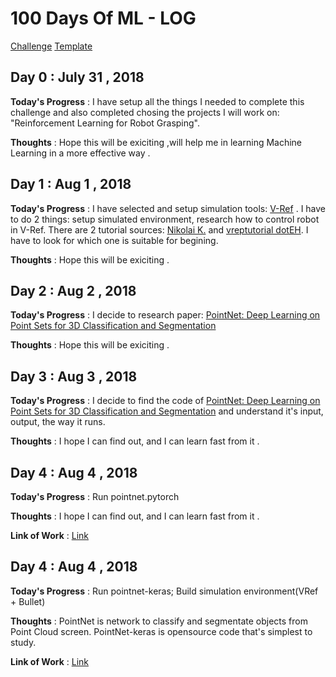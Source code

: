 # 100 Days Of ML - LOG
[Challenge](https://github.com/llSourcell/100_Days_of_ML_Code)
[Template](https://github.com/LordSomen/100DaysOfML/blob/master/Log.md)
## Day 0 : July 31 , 2018
 
**Today's Progress** : I have setup all the things I needed to complete this challenge and also completed chosing the projects I will work on: "Reinforcement Learning for Robot Grasping".

**Thoughts** : Hope this will be exiciting ,will help me in learning Machine Learning in a more effective way .

## Day 1 : Aug 1 , 2018
 
**Today's Progress** : I have selected and setup simulation tools: [V-Ref](http://www.coppeliarobotics.com/index.html) . I have to do 2 things: setup simulated environment, research how to control robot in V-Ref. There are 2 tutorial sources: [Nikolai K.](https://www.youtube.com/channel/UC2P7h5Vik9tLafPQ2hlKVLA) and [
vreptutorial dotEH](https://www.youtube.com/channel/UCbMWe5uU-udNiGVmIHAUmjg). I have to look for which one is suitable for begining.

**Thoughts** : Hope this will be exiciting .

## Day 2 : Aug 2 , 2018
 
**Today's Progress** : I decide to research paper: [PointNet: Deep Learning on Point Sets for 3D Classification and Segmentation](https://arxiv.org/abs/1612.00593)

**Thoughts** : Hope this will be exiciting .

## Day 3 : Aug 3 , 2018
 
**Today's Progress** : I decide to find the code of [PointNet: Deep Learning on Point Sets for 3D Classification and Segmentation](https://arxiv.org/abs/1612.00593) and understand it's input, output, the way it runs.

**Thoughts** : I hope I can find out, and I can learn fast from it .

## Day 4 : Aug 4 , 2018
 
**Today's Progress** : Run pointnet.pytorch

**Thoughts** : I hope I can find out, and I can learn fast from it .

**Link of Work** : [Link](https://github.com/minhncedutw/pointnet.pytorch)

## Day 4 : Aug 4 , 2018
 
**Today's Progress** : Run pointnet-keras; Build simulation environment(VRef + Bullet)

**Thoughts** : PointNet is network to classify and segmentate objects from Point Cloud screen. PointNet-keras is opensource code that's simplest to study.

**Link of Work** : [Link](https://github.com/minhncsocial/pointnet-keras.git)
